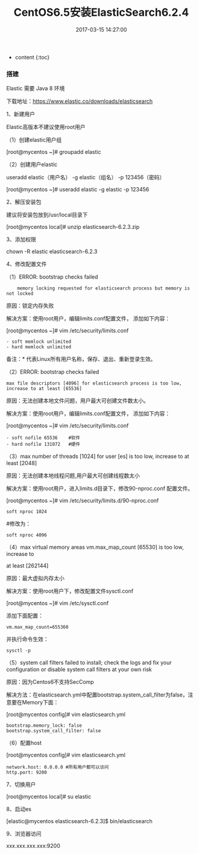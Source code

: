 ﻿---
layout: post
title:  "CentOS6.5安装ElasticSearch6.2.4"
date:   2017-03-15 14:27:00
categories: java
excerpt:  CentOS6.5安装ElasticSearch6.2.4
---

* content
{:toc}




### 搭建

Elastic 需要 Java 8 环境


下载地址：https://www.elastic.co/downloads/elasticsearch


1、新建用户

 Elastic高版本不建议使用root用户

（1）创建elastic用户组

  [root@mycentos ~]# groupadd elastic

（2）创建用户elastic

useradd elastic（用户名） -g elastic（组名） -p 123456（密码）

[root@mycentos ~]# useradd elastic -g elastic -p 123456

2、解压安装包

建议将安装包放到/usr/local目录下        

[root@mycentos local]# unzip elasticsearch-6.2.3.zip

3、添加权限

chown -R elastic elasticsearch-6.2.3

4、修改配置文件

（1）ERROR: bootstrap checks failed

        memory locking requested for elasticsearch process but memory is not locked

原因：锁定内存失败

解决方案：使用root用户，编辑limits.conf配置文件， 添加如下内容：

[root@mycentos ~]# vim /etc/security/limits.conf

    - soft memlock unlimited
    - hard memlock unlimited

备注：* 代表Linux所有用户名称，保存、退出、重新登录生效。

（2）ERROR: bootstrap checks failed

    max file descriptors [4096] for elasticsearch process is too low, increase to at least [65536]

原因：无法创建本地文件问题，用户最大可创建文件数太小。

解决方案：使用root用户，编辑limits.conf配置文件， 添加如下内容：

[root@mycentos ~]# vim /etc/security/limits.conf

    - soft nofile 65536    #软件
    - hard nofile 131072   #硬件

（3）max number of threads [1024] for user [es] is too low, increase to at least [2048]

原因：无法创建本地线程问题,用户最大可创建线程数太小

解决方案：使用root用户，进入limits.d目录下，修改90-nproc.conf 配置文件。

[root@mycentos ~]# vim /etc/security/limits.d/90-nproc.conf

    soft nproc 1024

#修改为：

    soft nproc 4096

（4）max virtual memory areas vm.max_map_count [65530] is too low, increase to 

at least [262144]

原因：最大虚拟内存太小

解决方案：使用root用户下，修改配置文件sysctl.conf

[root@mycentos ~]# vim /etc/sysctl.conf

添加下面配置：

    vm.max_map_count=655360

并执行命令生效：

    sysctl -p

（5）system call filters failed to install; check the logs and fix your configuration or disable system call filters at your own risk

原因：因为Centos6不支持SecComp

解决方法：在elasticsearch.yml中配置bootstrap.system_call_filter为false，注意要在Memory下面：

[root@mycentos config]# vim elasticsearch.yml

    bootstrap.memory_lock: false
    bootstrap.system_call_filter: false

（6）配置host

[root@mycentos config]# vim elasticsearch.yml

    network.host: 0.0.0.0 #所有用户都可以访问
    http.port: 9200

 

7、切换用户

[root@mycentos local]# su elastic

8、启动es     

 [elastic@mycentos elasticsearch-6.2.3]$ bin/elasticsearch

9、浏览器访问

xxx.xxx.xxx.xxx:9200  



